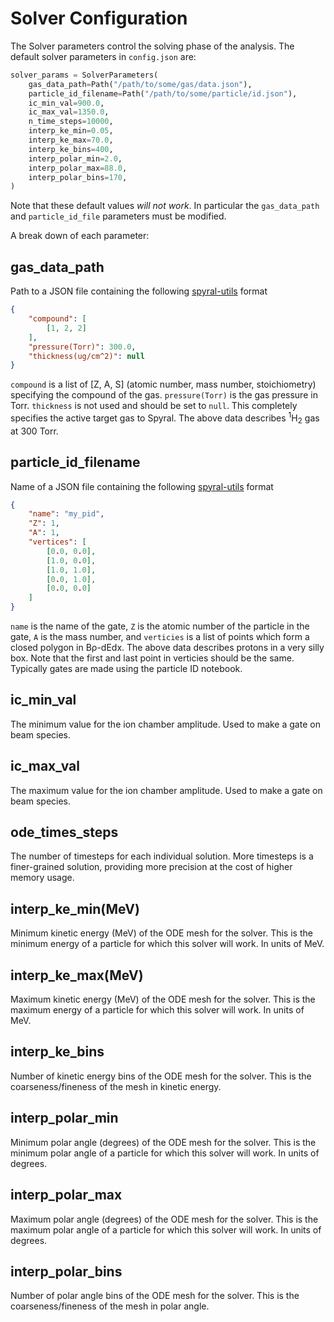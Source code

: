 # Solver Configuration

The Solver parameters control the solving phase of the analysis. The default solver parameters in `config.json` are:

```python
solver_params = SolverParameters(
    gas_data_path=Path("/path/to/some/gas/data.json"),
    particle_id_filename=Path("/path/to/some/particle/id.json"),
    ic_min_val=900.0,
    ic_max_val=1350.0,
    n_time_steps=10000,
    interp_ke_min=0.05,
    interp_ke_max=70.0,
    interp_ke_bins=400,
    interp_polar_min=2.0,
    interp_polar_max=88.0,
    interp_polar_bins=170,
)
```

Note that these default values *will not work*. In particular the `gas_data_path` and `particle_id_file` parameters must be modified.

A break down of each parameter:

## gas_data_path

Path to a JSON file containing the following [spyral-utils](https://attpc.github.io/spyral-utils) format

```json
{
    "compound": [
        [1, 2, 2]
    ],
    "pressure(Torr)": 300.0,
    "thickness(ug/cm^2)": null
}
```

`compound` is a list of [Z, A, S] (atomic number, mass number, stoichiometry) specifying the compound of the gas. `pressure(Torr)` is the gas pressure in Torr. `thickness` is not used and should be set to `null`. This completely specifies the active target gas to Spyral. The above data describes <sup>1</sup>H<sub>2</sub> gas at 300 Torr.

## particle_id_filename

Name of a JSON file containing the following [spyral-utils](https://attpc.github.io/spyral-utils) format

```json
{
    "name": "my_pid",
    "Z": 1,
    "A": 1,
    "vertices": [
        [0.0, 0.0],
        [1.0, 0.0],
        [1.0, 1.0],
        [0.0, 1.0],
        [0.0, 0.0]
    ]
}
```

`name` is the name of the gate, `Z` is the atomic number of the particle in the gate, `A` is the mass number, and `verticies` is a list of points which form a closed polygon in B&rho;-dEdx. The above data describes protons in a very silly box. Note that the first and last point in verticies should be the same. Typically gates are made using the particle ID notebook.

## ic_min_val

The minimum value for the ion chamber amplitude. Used to make a gate on beam species.

## ic_max_val

The maximum value for the ion chamber amplitude. Used to make a gate on beam species.

## ode_times_steps

The number of timesteps for each individual solution. More timesteps is a finer-grained solution, providing more precision at the cost of higher memory usage.

## interp_ke_min(MeV)

Minimum kinetic energy (MeV) of the ODE mesh for the solver. This is the minimum energy of a particle for which this solver will work. In units of MeV.

## interp_ke_max(MeV)

Maximum kinetic energy (MeV) of the ODE mesh for the solver. This is the maximum energy of a particle for which this solver will work. In units of MeV.

## interp_ke_bins

Number of kinetic energy bins of the ODE mesh for the solver. This is the coarseness/fineness of the mesh in kinetic energy.

## interp_polar_min

Minimum polar angle (degrees) of the ODE mesh for the solver. This is the minimum polar angle of a particle for which this solver will work. In units of degrees.

## interp_polar_max

Maximum polar angle (degrees) of the ODE mesh for the solver. This is the maximum polar angle of a particle for which this solver will work. In units of degrees.

## interp_polar_bins

Number of polar angle bins of the ODE mesh for the solver. This is the coarseness/fineness of the mesh in polar angle.
